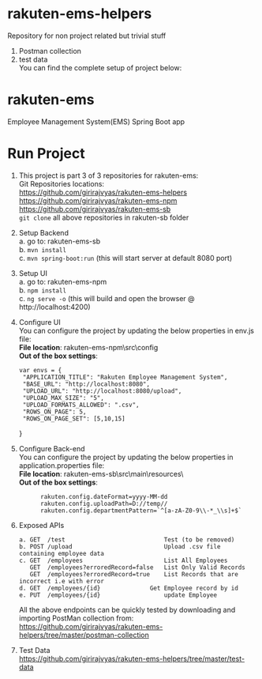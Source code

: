 # rakuten-ems-helpers
Repository for non project related but trivial stuff   
  1. Postman collection  
  2. test data  
You can find the complete setup of project below:

# rakuten-ems
Employee Management System(EMS) Spring Boot app

# Run Project
1. This project is part 3 of 3 repositories for rakuten-ems:  
 Git Repositories locations:  
   https://github.com/girirajvyas/rakuten-ems-helpers  
   https://github.com/girirajvyas/rakuten-ems-npm  
   https://github.com/girirajvyas/rakuten-ems-sb  
 `git clone` all above repositories in rakuten-sb folder

2. Setup Backend  
   a. go to: rakuten-ems-sb  
   b. `mvn install`  
   c. `mvn spring-boot:run` (this will start server at default 8080 port)  
   
3. Setup UI  
   a. go to: rakuten-ems-npm  
   b. `npm install`  
   c. `ng serve -o` (this will build and open the browser @ http://localhost:4200)  
  
4. Configure UI  
   You can configure the project by updating the below properties in env.js file:  
   **File location**: rakuten-ems-npm\src\config   
   **Out of the box settings**:  
   
   
	   var envs = {  
		"APPLICATION_TITLE": "Rakuten Employee Management System",
		"BASE_URL": "http://localhost:8080",
		"UPLOAD_URL": "http://localhost:8080/upload",
		"UPLOAD_MAX_SIZE": "5",
		"UPLOAD_FORMATS_ALLOWED": ".csv",
		"ROWS_ON_PAGE": 5,
		"ROWS_ON_PAGE_SET": [5,10,15]
	  }
   

5. Configure Back-end  
   You can configure the project by updating the below properties in application.properties file:  
   **File location**: rakuten-ems-sb\src\main\resources\  
   **Out of the box settings**:  
    
             rakuten.config.dateFormat=yyyy-MM-dd
             rakuten.config.uploadPath=D://temp//
             rakuten.config.departmentPattern=`^[a-zA-Z0-9\\-*_\\s]+$`

6. Exposed APIs  
   
   ```	
   a. GET  /test                            Test (to be removed)  
   b. POST /upload                          Upload .csv file containing employee data  
   c. GET  /employees                       List All Employees  
      GET  /employees?erroredRecord=false   List Only Valid Records  
      GET  /employees?erroredRecord=true    List Records that are incorrect i.e with error  
   d. GET  /employees/{id}	            Get Employee record by id  
   e. PUT  /employees/{id}                  update Employee  
   ```
   
   All the above endpoints can be quickly tested by downloading and importing PostMan collection from:  
   https://github.com/girirajvyas/rakuten-ems-helpers/tree/master/postman-collection     
     
7. Test Data  
   https://github.com/girirajvyas/rakuten-ems-helpers/tree/master/test-data  
   
   
